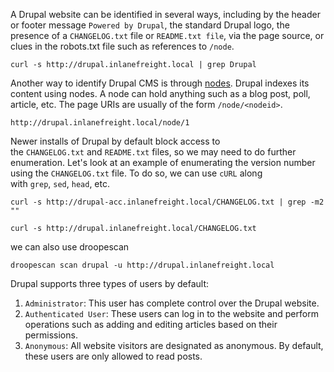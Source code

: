 
A Drupal website can be identified in several ways, including by the header or footer message `Powered by Drupal`, the standard Drupal logo, the presence of a `CHANGELOG.txt` file or `README.txt file`, via the page source, or clues in the robots.txt file such as references to `/node`.

```shell-session
curl -s http://drupal.inlanefreight.local | grep Drupal
```


Another way to identify Drupal CMS is through [nodes](https://www.drupal.org/docs/8/core/modules/node/about-nodes). Drupal indexes its content using nodes. A node can hold anything such as a blog post, poll, article, etc. The page URIs are usually of the form `/node/<nodeid>`.
```
http://drupal.inlanefreight.local/node/1
```


Newer installs of Drupal by default block access to the `CHANGELOG.txt` and `README.txt` files, so we may need to do further enumeration. Let's look at an example of enumerating the version number using the `CHANGELOG.txt` file. To do so, we can use `cURL` along with `grep`, `sed`, `head`, etc.
```shell-session
curl -s http://drupal-acc.inlanefreight.local/CHANGELOG.txt | grep -m2 ""
```

```shell-session
curl -s http://drupal.inlanefreight.local/CHANGELOG.txt
```

we can also use droopescan

```shell-session
droopescan scan drupal -u http://drupal.inlanefreight.local
```




Drupal supports three types of users by default:

1. `Administrator`: This user has complete control over the Drupal website.
2. `Authenticated User`: These users can log in to the website and perform operations such as adding and editing articles based on their permissions.
3. `Anonymous`: All website visitors are designated as anonymous. By default, these users are only allowed to read posts.